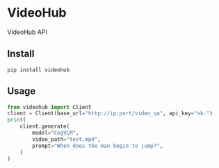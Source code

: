 # VideoHub

VideoHub API

## Install
    
```shell
pip install videohub
```

## Usage

```python
from videohub import Client
client = Client(base_url="http://ip:port/video_qa", api_key="sk-")
print(
    client.generate(
        model="CogVLM",
        video_path="test.mp4",
        prompt="When does the man begin to jump?",
    )
)
```